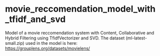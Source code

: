 # movie_reccomendation_model_with_tfidf_and_svd
Model of a movie reccomendation system with Content, Collaborative and Hybrid Filtering using TfidfVectorizer and SVD. The dataset (ml-latest-small.zip) used in the model is here: https://grouplens.org/datasets/movielens/
